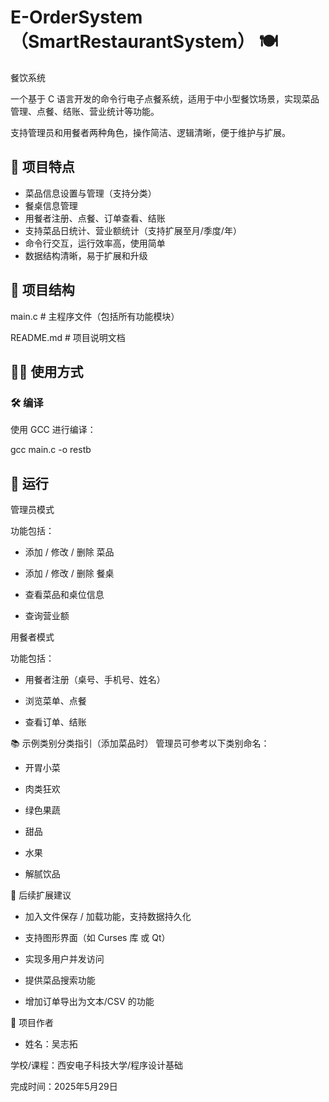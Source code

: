 # E-OrderSystem（SmartRestaurantSystem） 🍽️
餐饮系统
 
一个基于 C 语言开发的命令行电子点餐系统，适用于中小型餐饮场景，实现菜品管理、点餐、结账、营业统计等功能。

支持管理员和用餐者两种角色，操作简洁、逻辑清晰，便于维护与扩展。


## 📌 项目特点

- 菜品信息设置与管理（支持分类）
- 餐桌信息管理
- 用餐者注册、点餐、订单查看、结账
- 支持菜品日统计、营业额统计（支持扩展至月/季度/年）
- 命令行交互，运行效率高，使用简单
- 数据结构清晰，易于扩展和升级



## 📂 项目结构

main.c # 主程序文件（包括所有功能模块）

README.md # 项目说明文档



## 🧑‍💻 使用方式

### 🛠️ 编译

使用 GCC 进行编译：


gcc main.c -o restb

## 🚀 运行
管理员模式

功能包括：

- 添加 / 修改 / 删除 菜品

- 添加 / 修改 / 删除 餐桌

- 查看菜品和桌位信息

- 查询营业额

用餐者模式

功能包括：

- 用餐者注册（桌号、手机号、姓名）

- 浏览菜单、点餐

- 查看订单、结账

📚 示例类别分类指引（添加菜品时）
管理员可参考以下类别命名：

- 开胃小菜

- 肉类狂欢

- 绿色果蔬

- 甜品

- 水果

- 解腻饮品

🔄 后续扩展建议
- 加入文件保存 / 加载功能，支持数据持久化

- 支持图形界面（如 Curses 库 或 Qt）

- 实现多用户并发访问

- 提供菜品搜索功能

- 增加订单导出为文本/CSV 的功能

📎 项目作者
- 姓名：吴志拓

学校/课程：西安电子科技大学/程序设计基础

完成时间：2025年5月29日
